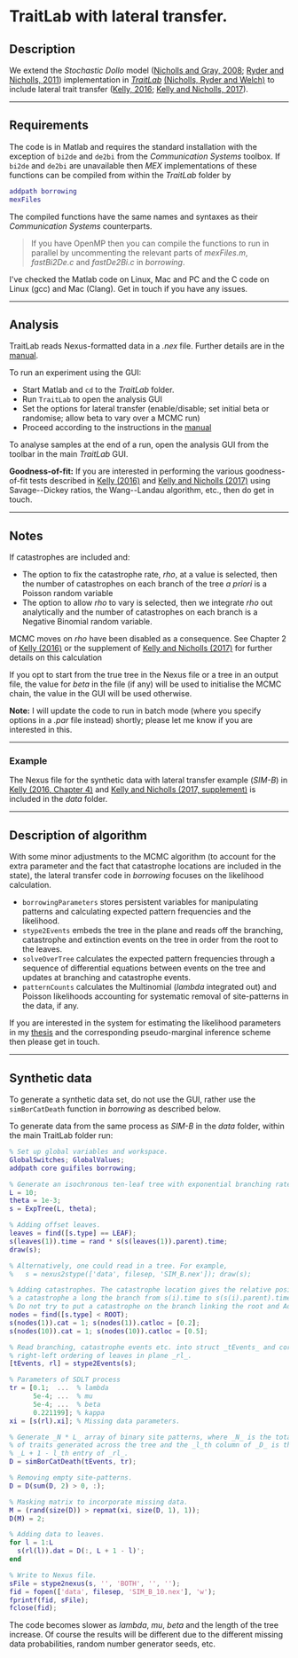 # TraitLab with lateral transfer.

## Description

We extend the _Stochastic Dollo_ model ([Nicholls and Gray, 2008][1]; [Ryder and Nicholls, 2011][2]) implementation in _[TraitLab][6]_ [(Nicholls, Ryder and Welch)][3] to include lateral trait transfer ([Kelly, 2016][4]; [Kelly and Nicholls, 2017][5]).

---

## Requirements

The code is in Matlab and requires the standard installation with the exception of `bi2de` and `de2bi` from the _Communication Systems_ toolbox. If `bi2de` and `de2bi` are unavailable then _MEX_ implementations of these functions can be compiled from within the _TraitLab_ folder by
```Matlab
addpath borrowing
mexFiles
```
The compiled functions have the same names and syntaxes as their _Communication Systems_ counterparts.

> If you have OpenMP then you can compile the functions to run in parallel by uncommenting the relevant parts of _mexFiles.m_, _fastBi2De.c_ and _fastDe2Bi.c_ in _borrowing_.

I've checked the Matlab code on Linux, Mac and PC and the C code on Linux (gcc) and Mac (Clang). Get in touch if you have any issues.

---

## Analysis

TraitLab reads Nexus-formatted data in a _.nex_ file. Further details are in the [manual][3].

To run an experiment using the GUI:

* Start Matlab and `cd` to the _TraitLab_ folder.
* Run `TraitLab` to open the analysis GUI
* Set the options for lateral transfer (enable/disable; set initial beta or randomise; allow beta to vary over a MCMC run)
* Proceed according to the instructions in the [manual][3]


To analyse samples at the end of a run, open the analysis GUI from the toolbar in the main _TraitLab_ GUI.

**Goodness-of-fit:** If you are interested in performing the various goodness-of-fit tests described in [Kelly (2016)][4] and [Kelly and Nicholls (2017)][5] using Savage--Dickey ratios, the Wang--Landau algorithm, etc., then do get in touch.


---

## Notes

If catastrophes are included and:
* The option to fix the catastrophe rate, _rho_, at a value is selected, then the number of catastrophes on each branch of the tree _a priori_ is a Poisson random variable
* The option to allow _rho_ to vary is selected, then we integrate _rho_ out analytically and the number of catastrophes on each branch is a Negative Binomial random variable.

MCMC moves on _rho_ have been disabled as a consequence. See Chapter 2 of [Kelly (2016)][4] or the supplement of [Kelly and Nicholls (2017)][5] for further details on this calculation

If you opt to start from the true tree in the Nexus file or a tree in an output file, the value for _beta_ in the file (if any) will be used to initialise the MCMC chain, the value in the GUI will be used otherwise.

**Note:** I will update the code to run in batch mode (where you specify options in a _.par_ file instead) shortly; please let me know if you are interested in this.

---

### Example

The Nexus file for the synthetic data with lateral transfer example (_SIM-B_) in [Kelly (2016, Chapter 4)][4] and [Kelly and Nicholls (2017, supplement)][5] is included in the _data_ folder.

---

## Description of algorithm

With some minor adjustments to the MCMC algorithm (to account for the extra parameter and the fact that catastrophe locations are included in the state), the lateral transfer code in _borrowing_ focuses on the likelihood calculation.

* `borrowingParameters` stores persistent variables for manipulating patterns and calculating expected pattern frequencies and the likelihood.
* `stype2Events` embeds the tree in the plane and reads off the branching, catastrophe and extinction events on the tree in order from the root to the leaves.
* `solveOverTree` calculates the expected pattern frequencies through a sequence of differential equations between events on the tree and updates at branching and catastrophe events.
* `patternCounts` calculates the Multinomial (_lambda_ integrated out) and Poisson likelihoods accounting for systematic removal of site-patterns in the data, if any.

If you are interested in the system for estimating the likelihood parameters in my [thesis][4] and the corresponding pseudo-marginal inference scheme then please get in touch.

---

## Synthetic data

To generate a synthetic data set, do not use the GUI, rather use the `simBorCatDeath` function in _borrowing_ as described below.

To generate data from the same process as _SIM-B_ in the _data_ folder, within the main TraitLab folder run:

```matlab
% Set up global variables and workspace.
GlobalSwitches; GlobalValues;
addpath core guifiles borrowing;

% Generate an isochronous ten-leaf tree with exponential branching rate 0.001.
L = 10;
theta = 1e-3;
s = ExpTree(L, theta);

% Adding offset leaves.
leaves = find([s.type] == LEAF);
s(leaves(1)).time = rand * s(s(leaves(1)).parent).time;
draw(s);

% Alternatively, one could read in a tree. For example,
%   s = nexus2stype(['data', filesep, 'SIM_B.nex']); draw(s);

% Adding catastrophes. The catastrophe location gives the relative position of
% a catastrophe a long the branch from s(i).time to s(s(i).parent).time.
% Do not try to put a catastrophe on the branch linking the root and Adam nodes!
nodes = find([s.type] < ROOT);
s(nodes(1)).cat = 1; s(nodes(1)).catloc = [0.2];
s(nodes(10)).cat = 1; s(nodes(10)).catloc = [0.5];

% Read branching, catastrophe events etc. into struct _tEvents_ and corresponding
% right-left ordering of leaves in plane _rl_.
[tEvents, rl] = stype2Events(s);

% Parameters of SDLT process
tr = [0.1;  ...  % lambda
      5e-4; ...  % mu
      5e-4; ...  % beta
      0.221199]; % kappa
xi = [s(rl).xi]; % Missing data parameters.

% Generate _N * L_ array of binary site patterns, where _N_ is the total number
% of traits generated across the tree and the _l_th column of _D_ is the
% _L + 1 - l_th entry of _rl_.
D = simBorCatDeath(tEvents, tr);

% Removing empty site-patterns.
D = D(sum(D, 2) > 0, :);

% Masking matrix to incorporate missing data.
M = (rand(size(D)) > repmat(xi, size(D, 1), 1));
D(M) = 2;

% Adding data to leaves.
for l = 1:L
  s(rl(l)).dat = D(:, L + 1 - l)';
end

% Write to Nexus file.
sFile = stype2nexus(s, '', 'BOTH', '', '');
fid = fopen(['data', filesep, 'SIM_B_10.nex'], 'w');
fprintf(fid, sFile);
fclose(fid);
```

The code becomes slower as _lambda_, _mu_, _beta_ and the length of the tree increase. Of course the results will be different due to the different missing data probabilities, random number generator seeds, etc.


[1]: http://onlinelibrary.wiley.com/doi/10.1111/j.1467-9868.2007.00648.x/full
[2]: http://onlinelibrary.wiley.com/doi/10.1111/j.1467-9876.2010.00743.x/full
[3]: http://www.stats.ox.ac.uk/~nicholls/TraitLab/TRAITLAB%20MANUAL.pdf
[4]: https://ora.ox.ac.uk/objects/uuid:6884785c-fccc-4044-b5b2-7a8b7015b2a5
[5]: https://projecteuclid.org/euclid.aoas/1500537738
[6]: https://sites.google.com/site/traitlab/
